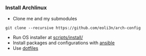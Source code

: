 ### Install Archlinux

- Clone me and my submodules
```
git clone --recursive https://github.com/eoli3n/arch-config
```
- Run OS installer at [scripts/install/](scripts/install/)
- Install packages and configurations with [ansible](ansible)
- Use [dotfiles](https://github.com/eoli3n/dotfiles)
